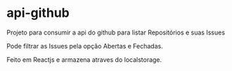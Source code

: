 # api-github
Projeto para consumir a api do github para listar Repositórios e suas Issues

Pode filtrar as Issues pela opção Abertas e Fechadas.

Feito em Reactjs e armazena atraves do localstorage.
